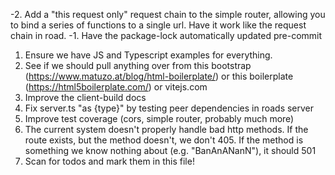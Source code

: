 
-2. Add a "this request only" request chain to the simple router, allowing you to bind a series of functions to a single url. Have it work like the request chain in road.
-1. Have the package-lock automatically updated pre-commit
1. Ensure we have JS and Typescript examples for everything.
2. See if we should pull anything over from this bootstrap (https://www.matuzo.at/blog/html-boilerplate/) or this boilerplate (https://html5boilerplate.com/) or vitejs.com
3. Improve the client-build docs
4. Fix server.ts "as {type}" by testing peer dependencies in roads server
5. Improve test coverage (cors, simple router, probably much more)
6. The current system doesn't properly handle bad http methods. If the route exists, but the method doesn't, we don't 405. If the method is something we know nothing about (e.g. "BanAnANanN"), it should 501
7. Scan for todos and mark them in this file!
